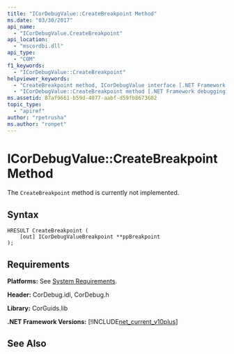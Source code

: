 ```yaml
---
title: "ICorDebugValue::CreateBreakpoint Method"
ms.date: "03/30/2017"
api_name: 
  - "ICorDebugValue.CreateBreakpoint"
api_location: 
  - "mscordbi.dll"
api_type: 
  - "COM"
f1_keywords: 
  - "ICorDebugValue::CreateBreakpoint"
helpviewer_keywords: 
  - "CreateBreakpoint method, ICorDebugValue interface [.NET Framework debugging]"
  - "ICorDebugValue::CreateBreakpoint method [.NET Framework debugging]"
ms.assetid: 87af9661-b59d-4077-aabf-d59fb8673602
topic_type: 
  - "apiref"
author: "rpetrusha"
ms.author: "ronpet"
---
```

# ICorDebugValue::CreateBreakpoint Method
The `CreateBreakpoint` method is currently not implemented.  
  
## Syntax  
  
```  
HRESULT CreateBreakpoint (  
    [out] ICorDebugValueBreakpoint **ppBreakpoint  
);  
```  
  
## Requirements  
 **Platforms:** See [System Requirements](../../../../docs/framework/get-started/system-requirements.md).  
  
 **Header:** CorDebug.idl, CorDebug.h  
  
 **Library:** CorGuids.lib  
  
 **.NET Framework Versions:** [!INCLUDE[net_current_v10plus](../../../../includes/net-current-v10plus-md.md)]  
  
## See Also  
 
